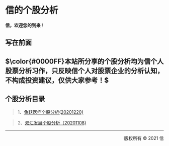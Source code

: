 # 信的个股分析
**信，欢迎您的到来！**
## 写在前面

**$\color{#0000FF}本站所分享的个股分析均为信个人股票分析习作，只反映信个人对股票企业的分析认知，不构成投资建议，仅供大家参考！$**
---
## 个股分析目录

> 1、[鱼跃医疗个股分析(20201220)](./stock_analysis_yuyueyiliao.md)

> 2、[双汇发展个股分析（20201108)](./stock_analysis_shuanghuifazhan.md)




---
<p align="right" color="green">版权所有 © 2021 信</p>

